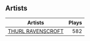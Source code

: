 ## Artists
Artists | Plays 
----- | -----: 
[THURL RAVENSCROFT](/artists/thurl-ravenscroft-89607) | 582

